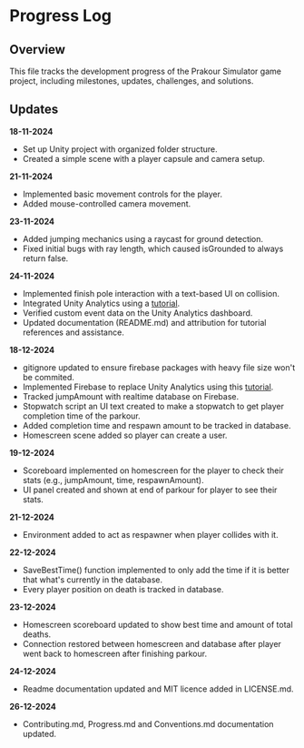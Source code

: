 # Progress Log
## Overview
This file tracks the development progress of the Prakour Simulator game project, including milestones, updates, challenges, and solutions.

## Updates
**18-11-2024**
- Set up Unity project with organized folder structure.
- Created a simple scene with a player capsule and camera setup.

**21-11-2024**
- Implemented basic movement controls for the player.
- Added mouse-controlled camera movement.

**23-11-2024**
- Added jumping mechanics using a raycast for ground detection.
- Fixed initial bugs with ray length, which caused isGrounded to always return false.

**24-11-2024**
- Implemented finish pole interaction with a text-based UI on collision.
- Integrated Unity Analytics using a [tutorial](https://www.youtube.com/watch?v=FGTJ3bLCBbA).
- Verified custom event data on the Unity Analytics dashboard.
- Updated documentation (README.md) and attribution for tutorial references and assistance.

**18-12-2024**
- gitignore updated to ensure firebase packages with heavy file size won't be commited.
- Implemented Firebase to replace Unity Analytics using this [tutorial](https://youtu.be/59RBOBbeJaA?si=ED6AXgEqprjxfqhh).
- Tracked jumpAmount with realtime database on Firebase.
- Stopwatch script an UI text created to make a stopwatch to get player completion time of the parkour.
- Added completion time and respawn amount to be tracked in database.
- Homescreen scene added so player can create a user. 

**19-12-2024**
- Scoreboard implemented on homescreen for the player to check their stats (e.g., jumpAmount, time, respawnAmount).
- UI panel created and shown at end of parkour for player to see their stats.

**21-12-2024**
- Environment added to act as respawner when player collides with it.

**22-12-2024**
- SaveBestTime() function implemented to only add the time if it is better that what's currently in the database.
- Every player position on death is tracked in database.

**23-12-2024**
- Homescreen scoreboard updated to show best time and amount of total deaths.
- Connection restored between homescreen and database after player went back to homescreen after finishing parkour.

**24-12-2024**
- Readme documentation updated and MIT licence added in LICENSE.md.

**26-12-2024**
- Contributing.md, Progress.md and Conventions.md documentation updated.